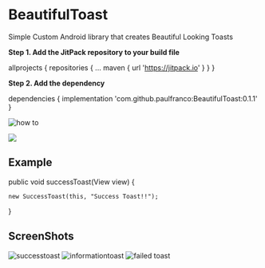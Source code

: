 # BeautifulToast
Simple Custom Android library that creates Beautiful Looking Toasts

**Step 1. Add the JitPack repository to your build file**

allprojects {
		repositories {
			...
			maven { url 'https://jitpack.io' }
		}
	}
  
**Step 2. Add the dependency**

dependencies {
	        implementation 'com.github.paulfranco:BeautifulToast:0.1.1'
	}

![how to](https://user-images.githubusercontent.com/29502126/48974268-90877080-f008-11e8-99b1-194434821068.png)

[![](https://jitpack.io/v/paulfranco/BeautifulToast.svg)](https://jitpack.io/#paulfranco/BeautifulToast)

## Example

public void successToast(View view) {

	new SuccessToast(this, "Success Toast!!");
}
	
## ScreenShots

![successtoast](https://user-images.githubusercontent.com/29502126/48974274-cfb5c180-f008-11e8-987d-c572b1efa9ad.png)
![informationtoast](https://user-images.githubusercontent.com/29502126/48974275-d3e1df00-f008-11e8-871a-85d97ba322b4.png)
![failed toast](https://user-images.githubusercontent.com/29502126/48974276-d6dccf80-f008-11e8-8f57-8541bf280164.png)
